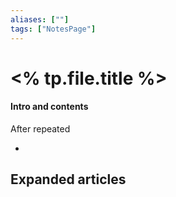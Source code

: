 ```yaml
---
aliases: [""]
tags: ["NotesPage"]
---
```


# <% tp.file.title %>

#### Intro and contents
After repeated

- 


## Expanded articles
